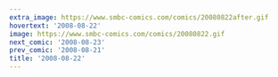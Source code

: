 ```yaml
---
extra_image: https://www.smbc-comics.com/comics/20080822after.gif
hovertext: '2008-08-22'
image: https://www.smbc-comics.com/comics/20080822.gif
next_comic: '2008-08-23'
prev_comic: '2008-08-21'
title: '2008-08-22'
---
```


